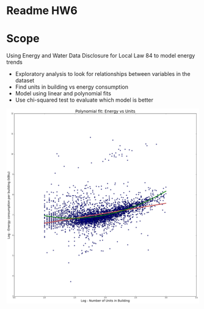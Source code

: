 # Readme HW6

# Scope
Using Energy and Water Data Disclosure for Local Law 84 to model energy trends

* Exploratory analysis to look for relationships between variables in the dataset
* Find units in building vs energy consumption
* Model using linear and polynomial fits
* Use chi-squared test to evaluate which model is better

![output](output.png)

